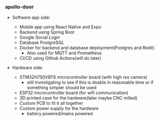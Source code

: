 ### apollo-door 

- Software app side:
    - Mobile app using React Native and Expo 
    - Backend using Spring Boot
    - Google Social Login
    - Database PostgreSQL
    - Docker for backend and database deployment(Postgres and Redit)
      - Also used for MQTT and Prometheus
    - CI/CD using Github Actions(will do later)

- Hardware side:
    - STM32H750VBT6 microcontroller board (with high res camera)
        - still investigating to see if this is doable in reasonable time or if something simpler should be used
    - ESP32 microcontroller board (for wifi communication)
    - 3D printed case for the hardware(later maybe CNC milled)
    - Custom PCB to fit it all together
    - Custom power supply for the hardware
        - battery powered/mains powered
